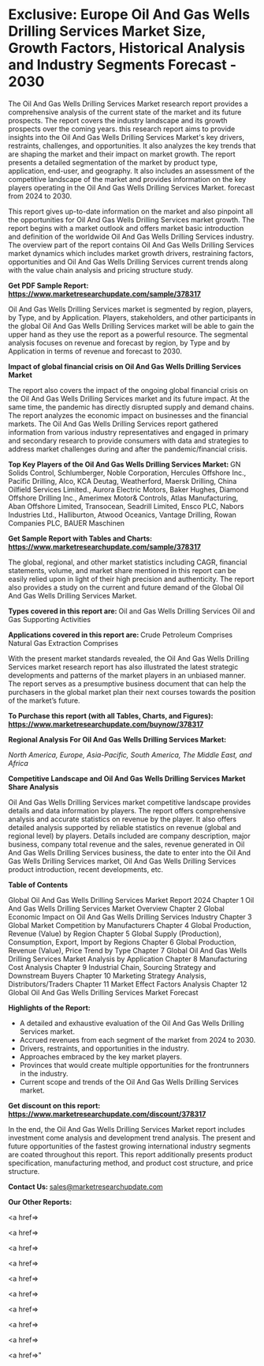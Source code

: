 # Exclusive: Europe Oil And Gas Wells Drilling Services Market Size, Growth Factors, Historical Analysis and Industry Segments Forecast - 2030

The Oil And Gas Wells Drilling Services Market research report provides a comprehensive analysis of the current state of the market and its future prospects. The report covers the industry landscape and its growth prospects over the coming years. this research report aims to provide insights into the Oil And Gas Wells Drilling Services Market's key drivers, restraints, challenges, and opportunities. It also analyzes the key trends that are shaping the market and their impact on market growth. The report presents a detailed segmentation of the market by product type, application, end-user, and geography. It also includes an assessment of the competitive landscape of the market and provides information on the key players operating in the Oil And Gas Wells Drilling Services Market. forecast from 2024 to 2030.

This report gives up-to-date information on the market and also pinpoint all the opportunities for Oil And Gas Wells Drilling Services market growth. The report begins with a market outlook and offers market basic introduction and definition of the worldwide Oil And Gas Wells Drilling Services industry. The overview part of the report contains Oil And Gas Wells Drilling Services market dynamics which includes market growth drivers, restraining factors, opportunities and Oil And Gas Wells Drilling Services current trends along with the value chain analysis and pricing structure study.

<strong><b>Get PDF Sample Report: <a href=https://www.marketresearchupdate.com/sample/378317>https://www.marketresearchupdate.com/sample/378317</a></b></strong>

Oil And Gas Wells Drilling Services market is segmented by region, players, by Type, and by Application. Players, stakeholders, and other participants in the global Oil And Gas Wells Drilling Services market will be able to gain the upper hand as they use the report as a powerful resource. The segmental analysis focuses on revenue and forecast by region, by Type and by Application in terms of revenue and forecast to 2030.

<strong><b>Impact of global financial crisis on Oil And Gas Wells Drilling Services Market</b></strong>

The report also covers the impact of the ongoing global financial crisis on the Oil And Gas Wells Drilling Services market and its future impact. At the same time, the pandemic has directly disrupted supply and demand chains. The report analyzes the economic impact on businesses and the financial markets. The Oil And Gas Wells Drilling Services report gathered information from various industry representatives and engaged in primary and secondary research to provide consumers with data and strategies to address market challenges during and after the pandemic/financial crisis.

<strong><b>Top Key Players of the Oil And Gas Wells Drilling Services Market:
</b></strong>GN Solids Control, Schlumberger, Noble Corporation, Hercules Offshore Inc., Pacific Drilling, Alco, KCA Deutag, Weatherford, Maersk Drilling, China Oilfield Services Limited., Aurora Electric Motors, Baker Hughes, Diamond Offshore Drilling Inc., Amerimex Motor& Controls, Atlas Manufacturing, Aban Offshore Limited, Transocean, Seadrill Limited, Ensco PLC, Nabors Industries Ltd., Halliburton, Atwood Oceanics, Vantage Drilling, Rowan Companies PLC, BAUER Maschinen<strong><b>
</b></strong>

<strong><b>Get Sample Report with Tables and Charts: <a href=https://www.marketresearchupdate.com/sample/378317>https://www.marketresearchupdate.com/sample/378317</a></b></strong>

The global, regional, and other market statistics including CAGR, financial statements, volume, and market share mentioned in this report can be easily relied upon in light of their high precision and authenticity. The report also provides a study on the current and future demand of the Global Oil And Gas Wells Drilling Services Market.

<strong><b>Types covered in this report are:
</b></strong>Oil and Gas Wells Drilling Services
Oil and Gas Supporting Activities<strong><b>
</b></strong>

<strong><b>Applications covered in this report are:
</b></strong>Crude Petroleum Comprises
Natural Gas Extraction Comprises<strong><b>
</b></strong>

With the present market standards revealed, the Oil And Gas Wells Drilling Services market research report has also illustrated the latest strategic developments and patterns of the market players in an unbiased manner. The report serves as a presumptive business document that can help the purchasers in the global market plan their next courses towards the position of the market’s future.

<strong><b>To Purchase this report (with all Tables, Charts, and Figures): <a href=https://www.marketresearchupdate.com/buynow/378317>https://www.marketresearchupdate.com/buynow/378317</a></b></strong>

<strong><b>Regional Analysis For Oil And Gas Wells Drilling Services Market:</b></strong>

<em><i>North America, Europe, Asia-Pacific, South America, The Middle East, and Africa</i></em>

<strong><b>Competitive Landscape and Oil And Gas Wells Drilling Services Market Share Analysis</b></strong>

Oil And Gas Wells Drilling Services market competitive landscape provides details and data information by players. The report offers comprehensive analysis and accurate statistics on revenue by the player. It also offers detailed analysis supported by reliable statistics on revenue (global and regional level) by players. Details included are company description, major business, company total revenue and the sales, revenue generated in Oil And Gas Wells Drilling Services business, the date to enter into the Oil And Gas Wells Drilling Services market, Oil And Gas Wells Drilling Services product introduction, recent developments, etc.

<strong><b>Table of Contents</b></strong>

Global Oil And Gas Wells Drilling Services Market Report 2024
Chapter 1 Oil And Gas Wells Drilling Services Market Overview
Chapter 2 Global Economic Impact on Oil And Gas Wells Drilling Services Industry
Chapter 3 Global Market Competition by Manufacturers
Chapter 4 Global Production, Revenue (Value) by Region
Chapter 5 Global Supply (Production), Consumption, Export, Import by Regions
Chapter 6 Global Production, Revenue (Value), Price Trend by Type
Chapter 7 Global Oil And Gas Wells Drilling Services Market Analysis by Application
Chapter 8 Manufacturing Cost Analysis
Chapter 9 Industrial Chain, Sourcing Strategy and Downstream Buyers
Chapter 10 Marketing Strategy Analysis, Distributors/Traders
Chapter 11 Market Effect Factors Analysis
Chapter 12 Global Oil And Gas Wells Drilling Services Market Forecast

<strong><b>Highlights of the Report:</b></strong>

- A detailed and exhaustive evaluation of the Oil And Gas Wells Drilling Services market.
- Accrued revenues from each segment of the market from 2024 to 2030.
- Drivers, restraints, and opportunities in the industry.
- Approaches embraced by the key market players.
- Provinces that would create multiple opportunities for the frontrunners in the industry.
- Current scope and trends of the Oil And Gas Wells Drilling Services market.

<strong><b>Get discount on this report: <a href=https://www.marketresearchupdate.com/discount/378317>https://www.marketresearchupdate.com/discount/378317</a></b></strong>

In the end, the Oil And Gas Wells Drilling Services Market report includes investment come analysis and development trend analysis. The present and future opportunities of the fastest growing international industry segments are coated throughout this report. This report additionally presents product specification, manufacturing method, and product cost structure, and price structure.

<strong><b>Contact Us:
</b></strong>sales@marketresearchupdate.com

<strong>Our Other Reports:</strong>

<a href=></a>

<a href=></a>

<a href=></a>

<a href=></a>

<a href=></a>

<a href=></a>

<a href=></a>

<a href=></a>

<a href=></a>

<a href=></a>"
